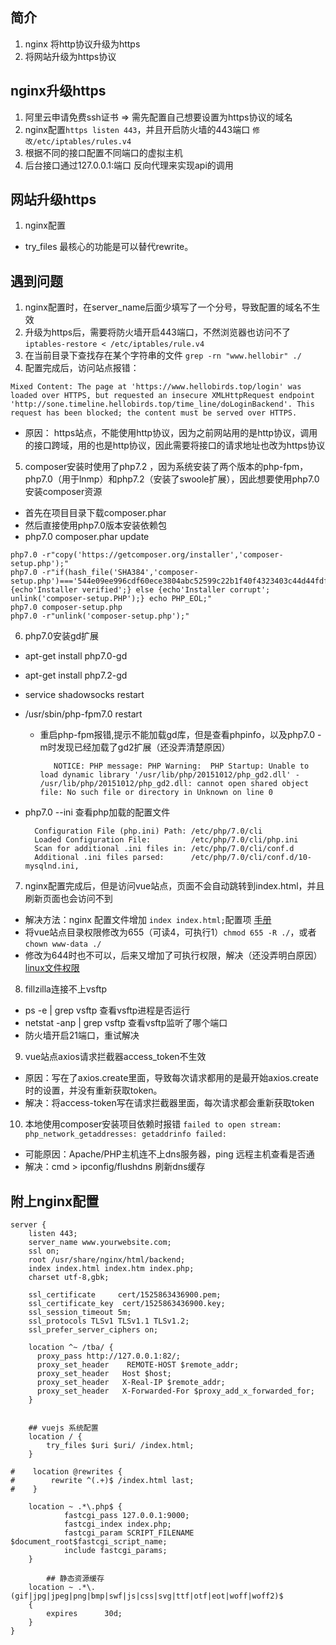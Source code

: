 ## 简介
1. nginx 将http协议升级为https
2. 将网站升级为https协议

## nginx升级https
1. 阿里云申请免费ssh证书 => 需先配置自己想要设置为https协议的域名
2. nginx配置`https listen 443`，并且开启防火墙的443端口 `修改/etc/iptables/rules.v4`
3. 根据不同的接口配置不同端口的虚拟主机
4. 后台接口通过127.0.0.1:端口 反向代理来实现api的调用

## 网站升级https
1. nginx配置
 - try_files 最核心的功能是可以替代rewrite。

## 遇到问题
1. nginx配置时，在server_name后面少填写了一个分号，导致配置的域名不生效
2. 升级为https后，需要将防火墙开启443端口，不然浏览器也访问不了 `iptables-restore < /etc/iptables/rule.v4`
3. 在当前目录下查找存在某个字符串的文件 `grep -rn "www.hellobir" ./`
4. 配置完成后，访问站点报错：

```
Mixed Content: The page at 'https://www.hellobirds.top/login' was loaded over HTTPS, but requested an insecure XMLHttpRequest endpoint 'http://sone.timeline.hellobirds.top/time_line/doLoginBackend'. This request has been blocked; the content must be served over HTTPS.
```

  - 原因： https站点，不能使用http协议，因为之前网站用的是http协议，调用的接口跨域，用的也是http协议，因此需要将接口的请求地址也改为https协议

5. composer安装时使用了php7.2 ，因为系统安装了两个版本的php-fpm，php7.0（用于lnmp）和php7.2（安装了swoole扩展），因此想要使用php7.0安装composer资源
  - 首先在项目目录下载composer.phar 
  - 然后直接使用php7.0版本安装依赖包
  - php7.0 composer.phar update
```
php7.0 -r"copy('https://getcomposer.org/installer','composer-setup.php');"
php7.0 -r"if(hash_file('SHA384','composer-setup.php')==='544e09ee996cdf60ece3804abc52599c22b1f40f4323403c44d44fdfdd586475ca9813a858088ffbc1f233e9b180f061'){echo'Installer verified';} else {echo'Installer corrupt'; unlink('composer-setup.PHP');} echo PHP_EOL;"
php7.0 composer-setup.php
php7.0 -r"unlink('composer-setup.php');"
```
6. php7.0安装gd扩展
  - apt-get install php7.0-gd
  - apt-get install php7.2-gd
  - service shadowsocks restart
  - /usr/sbin/php-fpm7.0 restart
    - 重启php-fpm报错,提示不能加载gd库，但是查看phpinfo，以及php7.0 -m时发现已经加载了gd2扩展（还没弄清楚原因）

      ```
         NOTICE: PHP message: PHP Warning:  PHP Startup: Unable to load dynamic library '/usr/lib/php/20151012/php_gd2.dll' - /usr/lib/php/20151012/php_gd2.dll: cannot open shared object file: No such file or directory in Unknown on line 0
      ```
  - php7.0 --ini 查看php加载的配置文件

    ```
      Configuration File (php.ini) Path: /etc/php/7.0/cli
      Loaded Configuration File:         /etc/php/7.0/cli/php.ini
      Scan for additional .ini files in: /etc/php/7.0/cli/conf.d
      Additional .ini files parsed:      /etc/php/7.0/cli/conf.d/10-mysqlnd.ini,
    ```
7. nginx配置完成后，但是访问vue站点，页面不会自动跳转到index.html，并且刷新页面也会访问不到
  - 解决方法：nginx 配置文件增加 `index index.html;`配置项 [手册](http://nginx.org/en/docs/http/ngx_http_index_module.html)
  - 将vue站点目录权限修改为655（可读4，可执行1）`chmod 655 -R ./`，或者`chown www-data ./`
  - 修改为644时也不可以，后来又增加了可执行权限，解决（还没弄明白原因） [linux文件权限](https://help.ubuntu.com/community/FilePermissions)
8. fillzilla连接不上vsftp 
  - ps -e | grep vsftp 查看vsftp进程是否运行
  - netstat -anp | grep vsftp 查看vsftp监听了哪个端口
  - 防火墙开启21端口，重试解决
9. vue站点axios请求拦截器access_token不生效
  - 原因：写在了axios.create里面，导致每次请求都用的是最开始axios.create时的设置，并没有重新获取token。
  - 解决：将access-token写在请求拦截器里面，每次请求都会重新获取token
10. 本地使用composer安装项目依赖时报错 ` failed to open stream: php_network_getaddresses: getaddrinfo failed: ` 
  - 可能原因：Apache/PHP主机连不上dns服务器，ping 远程主机查看是否通
  - 解决：cmd > ipconfig/flushdns 刷新dns缓存

## 附上nginx配置
```
server {
    listen 443;
    server_name www.yourwebsite.com;
    ssl on;
    root /usr/share/nginx/html/backend;
    index index.html index.htm index.php;
    charset utf-8,gbk;

    ssl_certificate     cert/1525863436900.pem;
    ssl_certificate_key  cert/1525863436900.key;
    ssl_session_timeout 5m;
    ssl_protocols TLSv1 TLSv1.1 TLSv1.2;
    ssl_prefer_server_ciphers on; 

    location ^~ /tba/ {
      proxy_pass http://127.0.0.1:82/;
      proxy_set_header    REMOTE-HOST $remote_addr;
      proxy_set_header   Host $host;
      proxy_set_header   X-Real-IP $remote_addr;
      proxy_set_header   X-Forwarded-For $proxy_add_x_forwarded_for;
    }   


    ## vuejs 系统配置
    location / { 
        try_files $uri $uri/ /index.html;
    }   

#    location @rewrites {
#        rewrite ^(.+)$ /index.html last;
#    }   

    location ~ .*\.php$ {
            fastcgi_pass 127.0.0.1:9000;
            fastcgi_index index.php;
            fastcgi_param SCRIPT_FILENAME $document_root$fastcgi_script_name;
            include fastcgi_params;
    }   

        ## 静态资源缓存
    location ~ .*\.(gif|jpg|jpeg|png|bmp|swf|js|css|svg|ttf|otf|eot|woff|woff2)$
    {   
        expires      30d;
    }   
}

```